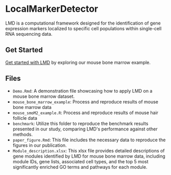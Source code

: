 # LocalMarkerDetector

LMD is a computational framework designed for the identification of gene expression markers localized to specific cell populations within single-cell RNA sequencing data.

## Get Started

[Get started with LMD](https://github.com/ruiqi0130/LocalMarkerDetector/blob/main/Demo.Rmd) by exploring our mouse bone marrow example.

## Files

- `Demo.Rmd`: A demonstration file showcasing how to apply LMD on a mouse bone marrow dataset.
- `mouse_bone_marrow_example`: Process and reproduce results of mouse bone marrow data
- `mouse_smoM2_example.R`: Process and reproduce results of mouse hair follicle data
- `benchmark`: Utilize this folder to reproduce the benchmark results presented in our study, comparing LMD's performance against other methods.
- `paper_figure.Rmd`: This file includes the necessary data to reproduce the figures in our publication.
- `Module_description.xlsx`: This xlsx file provides detailed descriptions of gene modules identified by LMD for mouse bone marrow data, including module IDs, gene lists, associated cell types, and the top 5 most significantly enriched GO terms and pathways for each module.
